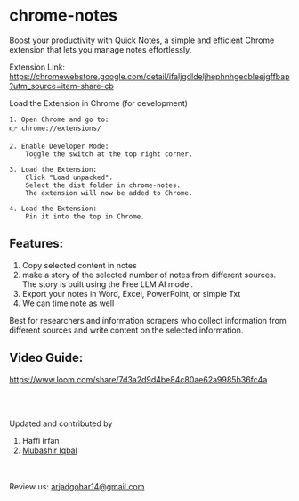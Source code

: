 # chrome-notes

Boost your productivity with Quick Notes, a simple and efficient Chrome extension that lets you manage notes effortlessly.

Extension Link: 
https://chromewebstore.google.com/detail/ifaljgdldeljhephnhgecbleejgffbap?utm_source=item-share-cb
<br>

Load the Extension in Chrome (for development)

    1. Open Chrome and go to:
    👉 chrome://extensions/

    2. Enable Developer Mode:
        Toggle the switch at the top right corner.

    3. Load the Extension:
        Click "Load unpacked".
        Select the dist folder in chrome-notes.
        The extension will now be added to Chrome.
        
    4. Load the Extension:
        Pin it into the top in Chrome.


## Features:
1. Copy selected content in notes
2. make a story of the selected number of notes from different sources. The story is built using the Free LLM AI model.
3. Export your notes in Word, Excel, PowerPoint, or simple Txt
4. We can time note as well

Best for researchers and information scrapers who collect information from different sources and write content on the selected information. 


## Video Guide:<br>
https://www.loom.com/share/7d3a2d9d4be84c80ae62a9985b36fc4a


<br/><br/>

Updated and contributed by
1.    Haffi Irfan
2.    [Mubashir Iqbal](https://github.com/Mubshr07/) 

<br/><br/>
Review us:
arjadgohar14@gmail.com
